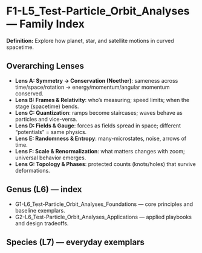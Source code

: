 # F1-L5_Test-Particle_Orbit_Analyses — Family Index
**Definition:** Explore how planet, star, and satellite motions in curved spacetime.

## Overarching Lenses

- **Lens A: Symmetry -> Conservation (Noether)**: sameness across time/space/rotation → energy/momentum/angular momentum conserved.
- **Lens B: Frames & Relativity**: who’s measuring; speed limits; when the stage (spacetime) bends.
- **Lens C: Quantization**: ramps become staircases; waves behave as particles and vice-versa.
- **Lens D: Fields & Gauge**: forces as fields spread in space; different “potentials” = same physics.
- **Lens E: Randomness & Entropy**: many-microstates, noise, arrows of time.
- **Lens F: Scale & Renormalization**: what matters changes with zoom; universal behavior emerges.
- **Lens G: Topology & Phases**: protected counts (knots/holes) that survive deformations.

## Genus (L6) — index
- G1-L6_Test-Particle_Orbit_Analyses_Foundations — core principles and baseline exemplars.
- G2-L6_Test-Particle_Orbit_Analyses_Applications — applied playbooks and design tradeoffs.

## Species (L7) — everyday exemplars
